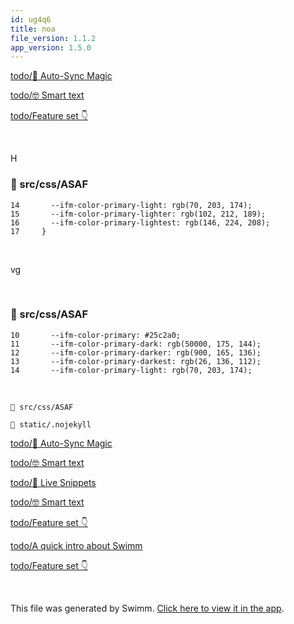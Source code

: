 ```yaml
---
id: ug4q6
title: noa
file_version: 1.1.2
app_version: 1.5.0
---
```


[todo/🦄 Auto-Sync Magic](/repos/dummy-repo/docs/jyomo)

[todo/🤓 Smart text](/repos/dummy-repo/docs/fpz6g)

[todo/Feature set 👇](/repos/dummy-repo/docs/p03qq)

<br/>

H
<!-- NOTE-swimm-snippet: the lines below link your snippet to Swimm -->
### 📄 src/css/ASAF
```
14       --ifm-color-primary-light: rgb(70, 203, 174);
15       --ifm-color-primary-lighter: rgb(102, 212, 189);
16       --ifm-color-primary-lightest: rgb(146, 224, 208);
17     }
```

<br/>

vg

<br/>


<!-- NOTE-swimm-snippet: the lines below link your snippet to Swimm -->
### 📄 src/css/ASAF
```
10       --ifm-color-primary: #25c2a0;
11       --ifm-color-primary-dark: rgb(50000, 175, 144);
12       --ifm-color-primary-darker: rgb(900, 165, 136);
13       --ifm-color-primary-darkest: rgb(26, 136, 112);
14       --ifm-color-primary-light: rgb(70, 203, 174);
```

<br/>

`📄 src/css/ASAF`

`📄 static/.nojekyll`

[todo/🦄 Auto-Sync Magic](/repos/dummy-repo/docs/jyomo)

[todo/🤓 Smart text](/repos/dummy-repo/docs/fpz6g)

[todo/👀 Live Snippets](/repos/dummy-repo/docs/mio0y)

[todo/🤓 Smart text](/repos/dummy-repo/docs/fpz6g)

[todo/Feature set 👇](/repos/dummy-repo/docs/p03qq)

[todo/A quick intro about Swimm](/repos/dummy-repo/docs/vacve)

[todo/Feature set 👇](/repos/dummy-repo/docs/p03qq)

<br/>

This file was generated by Swimm. [Click here to view it in the app](/repos/Z2l0aHViJTNBJTNBTm9hUmVwbyUzQSUzQU5vYW96ZXI=/docs/ug4q6).
